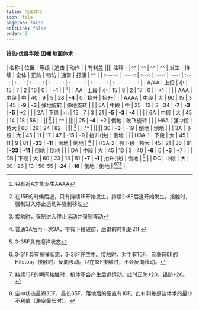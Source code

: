 ```yaml
---
title: 地面体术
icon: file
pageIno: false
editLink: false
order: 2
---
```

#### 铃仙·优昙华院·因幡 地面体术

|  名称   |  位置  |  等级 |  追击 |          动作       |||                 有利差               ||||     注释     |
|   ^^    |   ^^   |  ^^   |  ^^   | 发生  | 持续  | 全体  |  正防   |  错防   |   通常   |   打康   |      ^^      |
| :-----: | :----: | :---: | :---: | :---: | :---: | :---: | :-----: | :-----: | :------: | :------: | :----------: |
|  A/4A   |  上段  |  小   |  15   |   7   |   2   |  16   |    0    |         |    +1    |          |     [^1]     |
|   AA    |  上段  |  小   |  15   |   8   |   2   |  17   |    0    |         |    +1    |          |              |
|   AAA   |  中段  |  中   |  40   |   9   |   5   |  28   | **-4**  |    0    |   抬升   |   抬升   |              |
|  AAAA   |  中段  |  大   |  60   |  15   |   3   |  45   | **-9**  | **-3**  | 弹地旋转 | 弹地旋转 |              |
|   5A    |  中段  |  中   |  25   |  12   |   3   |  34   | **-7**  | **-3**  |  **-5**  |    +2    |              |
|   2A    |  下段  |  小   |  15   |   7   |   3   |  21   | **-5**  | **-3**  |  **-4**  |          |              |
|   6A    |  中段  |  大   |  45   |  14   |  18   |  56   | ||||                                          [^2]     |
| ^^                                         | |||||  25   | **-4**  |   +2    |   倒地   | 吹飞旋转 |              |
|   H6A   | 强中段 | 特大  |  60   |  29   |  24   |  82   | ||||                                          [^3]     |
| ^^                                         | |||||  30   | **-3**  |   +19   |   倒地   |   倒地   |              |
|   3A    |  下段  |  大   |  45   |  11   |  17   |  47   | **-15** | **-9**  | 抬升(快) |   倒地   |              |
|  H3A-1  |  下段  |  大   |  45   |  11   |   9   |  81   | **-33** | **-11** |   倒地   |   倒地   |     [^4]     |
|  H3A-2  | 强下段 | 特大  |  45   |  21   |  36   |  81   | **-33** | **-11** |   倒地   |   倒地   |              |
|   DA    |  中段  |  大   |  45   |  13   |   3   |  40   | **-6**  |    0    |  **-3**  |    +7    |              |
|   DB    |  下段  |  大   |  60   |  23   |  13   |  51   | **-7**  | **-1**  | 抬升(快) |   倒地   |     [^5]     |
|   DC    |  中段  |  大   |  60   |  26   |  13   | 50-55 | **-24** | **-18** |   倒地   |   倒地   | [^6][^7][^8] |


[^1]: 只有近A才能派生AAAA
[^2]: 在15F的时候后退，只有持续1F开始发生，持续2-8F后退开始发生。接触时，强制进入停止运动并强制移动
[^3]: 接触时，强制进入停止运动并强制移动
[^4]: 普通3A后再一次3A，带有下段破防，后退的时机是21F
[^5]: 3-35F具有擦弹状态
[^6]: 3-31F具有擦弹状态，3-38F在空中。接触时，对手有10F，自身有0F的Hitstop，接触时，反向移动。只在13F接触时，不会反向移动。
[^7]: 持续13F的瞬间接触时，机体不会产生后退运动。此时正防+20，错防+26。
[^8]: 空中状态最短30F，最长35F，落地后的硬直有10F。此有利差是该体术的最小不利值（滞空最长时）。